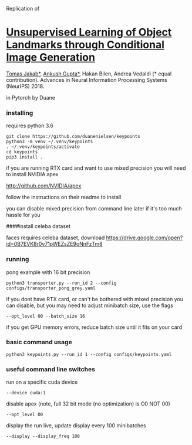 Replication of

# [Unsupervised Learning of Object Landmarks through Conditional Image Generation](http://www.robots.ox.ac.uk/~vgg/research/unsupervised_landmarks/)

[Tomas Jakab*](http://www.robots.ox.ac.uk/~tomj), [Ankush Gupta*](http://www.robots.ox.ac.uk/~ankush), Hakan Bilen, Andrea Vedaldi (* equal contribution).
Advances in Neural Information Processing Systems (NeurIPS) 2018.

in Pytorch by Duane

### installing

requires python 3.6

```
git clone https://github.com/duanenielsen/keypoints
python3 -m venv ~/.venv/keypoints
. ~/.venv/keypoints/activate
cd keypoints
pip3 install .
```

if you are running RTX card and want to use mixed precision you will need to install NVIDIA apex

http://github.com/NVIDIA/apex

follow the instructions on their readme to install

you can disable mixed precision from command line later if it's too much hassle for you

####install celeba dataset

faces requires celeba dataset, download https://drive.google.com/open?id=0B7EVK8r0v71pWEZsZE9oNnFzTm8


### running

pong example with 16 bit precision

```
python3 transporter.py --run_id 2 --config configs/transporter_pong_grey.yaml
```

if you dont have RTX card, or can't be bothered with mixed precision you can disable, but you may need to adjust minibatch size, use the flags

```
--opt_level O0 --batch_size 16
```

if you get GPU memory errors, reduce batch size until it fits on your card


### basic command usage

```
python3 keypoints.py --run_id 1 --config configs/keypoints.yaml
```

### useful command line switches

run on a specific cuda device

```
--device cuda:1
```

disable apex (note, full 32 bit mode (no optimization) is O0 NOT 00)

```
--opt_level O0
```

display the run live, update display every 100 minibatches

```
--display --display_freq 100
```

